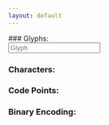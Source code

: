 ```yaml
---
layout: default
---
```



  
 <div class="row">
    <form class="col s12">
      <div class="row">
        <div class="col s3" markdown="1">
          ### Glyphs:
        </div>
        <div class="input-field col s6" markdown="0">
          <input placeholder="Glyph" id="glyph" type="text" class="validate">
        </div>
      </div>
  </form>
</div>

### Characters:
### Code Points:
### Binary Encoding:
